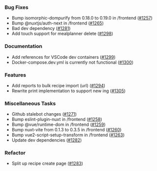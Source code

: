 ### Bug Fixes

- Bump isomorphic-dompurify from 0.18.0 to 0.19.0 in /frontend ([#1257](https://github.com/orhun/git-cliff/issues/1257))
- Bump @nuxtjs/auth-next in /frontend ([#1265](https://github.com/orhun/git-cliff/issues/1265))
- Bad dev dependency ([#1281](https://github.com/orhun/git-cliff/issues/1281))
- Add touch support for mealplanner delete ([#1298](https://github.com/orhun/git-cliff/issues/1298))

### Documentation

- Add references for VSCode dev containers ([#1299](https://github.com/orhun/git-cliff/issues/1299))
- Docker-compose.dev.yml is currently not functional ([#1300](https://github.com/orhun/git-cliff/issues/1300))

### Features

- Add reports to bulk recipe import (url) ([#1294](https://github.com/orhun/git-cliff/issues/1294))
- Rewrite print implementation to support new ing ([#1305](https://github.com/orhun/git-cliff/issues/1305))

### Miscellaneous Tasks

- Github stalebot changes ([#1271](https://github.com/orhun/git-cliff/issues/1271))
- Bump eslint-plugin-nuxt in /frontend ([#1258](https://github.com/orhun/git-cliff/issues/1258))
- Bump @vue/runtime-dom in /frontend ([#1259](https://github.com/orhun/git-cliff/issues/1259))
- Bump nuxt-vite from 0.1.3 to 0.3.5 in /frontend ([#1260](https://github.com/orhun/git-cliff/issues/1260))
- Bump vue2-script-setup-transform in /frontend ([#1263](https://github.com/orhun/git-cliff/issues/1263))
- Update dev dependencies ([#1282](https://github.com/orhun/git-cliff/issues/1282))

### Refactor

- Split up recipe create page ([#1283](https://github.com/orhun/git-cliff/issues/1283))
